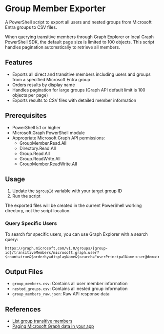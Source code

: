 # Group Member Exporter

A PowerShell script to export all users and nested groups from Microsoft Entra groups to CSV files.

When querying transitive members through Graph Explorer or local Graph PowerShell SDK, the default page size is limited to 100 objects. This script handles pagination automatically to retrieve all members.

## Features

- Exports all direct and transitive members including users and groups from a specified Microsoft Entra group
- Orders results by display name
- Handles pagination for large groups (Graph API default limit is 100 objects per page)
- Exports results to CSV files with detailed member information

## Prerequisites

- PowerShell 5.1 or higher
- Microsoft.Graph PowerShell module
- Appropriate Microsoft Graph API permissions:
  - GroupMember.Read.All
  - Directory.Read.All
  - Group.Read.All
  - Group.ReadWrite.All
  - GroupMember.ReadWrite.All

## Usage

1. Update the `$groupId` variable with your target group ID
2. Run the script

The exported files will be created in the current PowerShell working directory, not the script location.

### Query Specific Users

To search for specific users, you can use Graph Explorer with a search query:

```
https://graph.microsoft.com/v1.0/groups/{group-id}/transitiveMembers/microsoft.graph.user?$count=true&$orderby=displayName&$search="userPrincipalName:user@domain.com"
```

## Output Files

- `group_members.csv`: Contains all user member information
- `nested_groups.csv`: Contains all nested group information
- `group_members_raw.json`: Raw API response data

## References

- [List group transitive members](https://learn.microsoft.com/en-us/graph/api/group-list-transitivemembers)
- [Paging Microsoft Graph data in your app](https://learn.microsoft.com/en-us/graph/paging)

